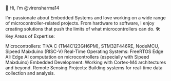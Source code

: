 👋 Hi, I’m @virensharma14

I’m passionate about Embedded Systems and love working on a wide range of microcontroller-related projects. From hardware to software, I enjoy creating solutions that push the limits of what microcontrollers can do.
🛠️ Key Areas of Expertise:

Microcontrollers: TIVA C (TM4C123GH6PM), STM32F446RE, NodeMCU, Sipeed Maixduino (RISC-V)
Real-Time Operating Systems: FreeRTOS
Edge AI: Edge AI computation on microcontrollers (especially with Sipeed Maixduino)
Embedded Development: Working with Cortex-M4 architectures and beyond.
Remote Sensing Projects: Building systems for real-time data collection and analysis.
